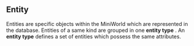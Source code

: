 ## Entity 
Entities are specific objects within the MiniWorld which are represented in the database. 
Entities of a same kind are grouped in one **entity type** . An __entity type__ defines a set of entities which possess the same attributes.
